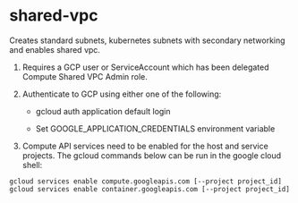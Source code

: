 # shared-vpc

Creates standard subnets, kubernetes subnets with secondary networking and enables shared vpc.

1. Requires a GCP user or ServiceAccount which has been delegated Compute Shared VPC Admin role.  

1. Authenticate to GCP using either one of the following:
   - gcloud auth application default login

   - Set GOOGLE_APPLICATION_CREDENTIALS environment variable

1. Compute API services need to be enabled for the host and service projects.  The gcloud commands below can be run in the google cloud shell:

```
gcloud services enable compute.googleapis.com [--project project_id]
gcloud services enable container.googleapis.com [--project project_id]
```
